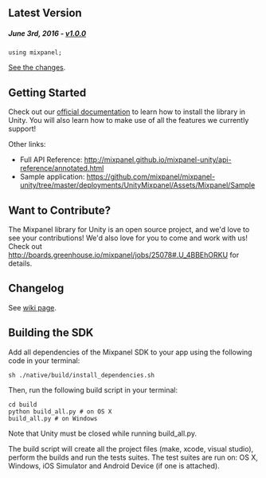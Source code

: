 Latest Version 
--------------
##### _June 3rd, 2016_ - [v1.0.0](https://github.com/mixpanel/mixpanel-unity/releases/tag/1.0.0)

```
using mixpanel;
```
[See the changes](https://github.com/mixpanel/mixpanel-unity/releases/tag/1.0.0).

Getting Started
---------------
Check out our [official documentation](https://mixpanel.com/help/reference/unity) to learn how to install the library in Unity. You will also learn how to make use of all the features we currently support!

Other links:
* Full API Reference: http://mixpanel.github.io/mixpanel-unity/api-reference/annotated.html
* Sample application: https://github.com/mixpanel/mixpanel-unity/tree/master/deployments/UnityMixpanel/Assets/Mixpanel/Sample

Want to Contribute?
-------------------
The Mixpanel library for Unity is an open source project, and we'd love to see your contributions!
We'd also love for you to come and work with us! Check out http://boards.greenhouse.io/mixpanel/jobs/25078#.U_4BBEhORKU for details.

Changelog
---------
See [wiki page](https://github.com/mixpanel/mixpanel-unity/wiki/Changelog).


Building the SDK
----------------

Add all dependencies of the Mixpanel SDK to your app using the following code in your terminal:

```
sh ./native/build/install_dependencies.sh
```

Then, run the following build script in your terminal: 

```
cd build
python build_all.py # on OS X
build_all.py # on Windows
```

Note that Unity must be closed while running build_all.py.

The build script will create all the project files (make, xcode, visual studio), perform the builds and run the tests suites. The test suites are run on: OS X, Windows, iOS Simulator and Android Device (if one is attached).
